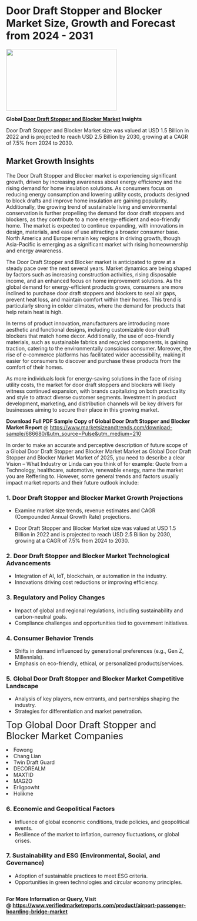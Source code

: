 <H1>Door Draft Stopper and Blocker Market Size, Growth and Forecast from 2024 - 2031</H1><img class="aligncenter size-medium wp-image-584254" src="https://thirdeyenews.in/wp-content/uploads/2024/09/Global-Market-Research-300x168.jpeg" alt="" width="300" height="168" /><p><strong>Global&nbsp;<a href="https://www.marketsizeandtrends.com/download-sample/686680/&amp;utm_source=Pulse&amp;utm_medium=210">Door Draft Stopper and Blocker Market</a> Insights</strong></p><p>Door Draft Stopper and Blocker Market size was valued at USD 1.5 Billion in 2022 and is projected to reach USD 2.5 Billion by 2030, growing at a CAGR of 7.5% from 2024 to 2030.</p><p><h2>Market Growth Insights</h2> <p>The Door Draft Stopper and Blocker market is experiencing significant growth, driven by increasing awareness about energy efficiency and the rising demand for home insulation solutions. As consumers focus on reducing energy consumption and lowering utility costs, products designed to block drafts and improve home insulation are gaining popularity. Additionally, the growing trend of sustainable living and environmental conservation is further propelling the demand for door draft stoppers and blockers, as they contribute to a more energy-efficient and eco-friendly home. The market is expected to continue expanding, with innovations in design, materials, and ease of use attracting a broader consumer base. North America and Europe remain key regions in driving growth, though Asia-Pacific is emerging as a significant market with rising homeownership and energy awareness. </p> <p>The Door Draft Stopper and Blocker market is anticipated to grow at a steady pace over the next several years. Market dynamics are being shaped by factors such as increasing construction activities, rising disposable income, and an enhanced focus on home improvement solutions. As the global demand for energy-efficient products grows, consumers are more inclined to purchase door draft stoppers and blockers to seal air gaps, prevent heat loss, and maintain comfort within their homes. This trend is particularly strong in colder climates, where the demand for products that help retain heat is high.</p> <p>In terms of product innovation, manufacturers are introducing more aesthetic and functional designs, including customizable door draft blockers that match home decor. Additionally, the use of eco-friendly materials, such as sustainable fabrics and recycled components, is gaining traction, catering to the environmentally conscious consumer. Moreover, the rise of e-commerce platforms has facilitated wider accessibility, making it easier for consumers to discover and purchase these products from the comfort of their homes.</p> <p>As more individuals look for energy-saving solutions in the face of rising utility costs, the market for door draft stoppers and blockers will likely witness continued expansion, with brands capitalizing on both practicality and style to attract diverse customer segments. Investment in product development, marketing, and distribution channels will be key drivers for businesses aiming to secure their place in this growing market.</p> <p></p><p><span class=""><strong>Download Full PDF Sample Copy of Global Door Draft Stopper and Blocker Market Report</strong> @ <a href="https://www.marketsizeandtrends.com/download-sample/686680/&amp;utm_source=Pulse&amp;utm_medium=210" target="_blank">https://www.marketsizeandtrends.com/download-sample/686680/&amp;utm_source=Pulse&amp;utm_medium=210</a></span></p><p>In order to make an accurate and perceptive description of future scope of a Global&nbsp;Door Draft Stopper and Blocker Market Market as Global&nbsp;Door Draft Stopper and Blocker Market Market of 2025, you need to describe a clear Vision &ndash; What Industry or Linda can you think of for example: Quote from a Technology, healthcare, automotive, renewable energy, name the market you are Reffering to. However, some general trends and factors usually impact market reports and their future outlook include:</p><h3>1.&nbsp;<strong>Door Draft Stopper and Blocker Market Growth Projections</strong></h3><ul><li>Examine market size trends, revenue estimates and CAGR (Compounded Annual Growth Rate) projections.</li><li><p>Door Draft Stopper and Blocker Market size was valued at USD 1.5 Billion in 2022 and is projected to reach USD 2.5 Billion by 2030, growing at a CAGR of 7.5% from 2024 to 2030.</p></li></ul><h3>2.&nbsp;<strong>Door Draft Stopper and Blocker Market Technological Advancements</strong></h3><ul><li>Integration of AI, IoT, blockchain, or automation in the industry.</li><li>Innovations driving cost reductions or improving efficiency.</li></ul><h3>3.&nbsp;<strong>Regulatory and Policy Changes</strong></h3><ul><li>Impact of global and regional regulations, including sustainability and carbon-neutral goals.</li><li>Compliance challenges and opportunities tied to government initiatives.</li></ul><h3>4.&nbsp;<strong>Consumer Behavior Trends</strong></h3><ul><li>Shifts in demand influenced by generational preferences (e.g., Gen Z, Millennials).</li><li>Emphasis on eco-friendly, ethical, or personalized products/services.</li></ul><h3>5.&nbsp;<strong>Global Door Draft Stopper and Blocker Market Competitive Landscape</strong></h3><ul><li>Analysis of key players, new entrants, and partnerships shaping the industry.</li><li>Strategies for differentiation and market penetration.</li></ul><p data-pm-slice="1 1 []"><span style="color: inherit; font-family: inherit; font-size: 25px;">Top Global Door Draft Stopper and Blocker Market Companies</span></p><div class="" data-test-id=""><p><li>Fowong</li><li> Chang Lian</li><li> Twin Draft Guard</li><li> DECOREALM</li><li> MAXTID</li><li> MAGZO</li><li> Erligpowht</li><li> Holikme</li></p></div><h3>6.&nbsp;<strong>Economic and Geopolitical Factors</strong></h3><ul><li>Influence of global economic conditions, trade policies, and geopolitical events.</li><li>Resilience of the market to inflation, currency fluctuations, or global crises.</li></ul><h3>7.&nbsp;<strong>Sustainability and ESG (Environmental, Social, and Governance)</strong></h3><ul><li>Adoption of sustainable practices to meet ESG criteria.</li><li>Opportunities in green technologies and circular economy principles.</li></ul><h2><strong style="font-size: 14px;">For More Information or Query, Visit @&nbsp;</strong><a style="background-color: #ffffff; font-size: 14px;" href="https://www.marketsizeandtrends.com/report/door-draft-stopper-and-blocker-market/" target="_blank">https://www.verifiedmarketreports.com/product/airport-passenger-boarding-bridge-market</a></h2>
